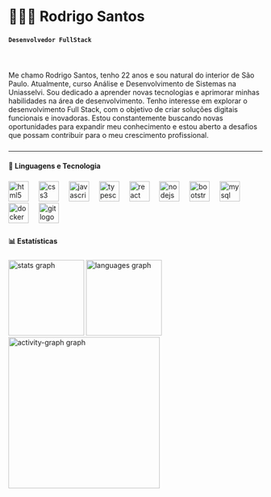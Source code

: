 # 🧑🏽‍💻 Rodrigo Santos

###

**`Desenvolvedor FullStack`**

###

<br clear="both">

<p align="left">Me chamo Rodrigo Santos, tenho 22 anos e sou natural do interior de São Paulo. Atualmente, curso Análise e Desenvolvimento de Sistemas na Uniasselvi. Sou dedicado a aprender novas tecnologias e aprimorar minhas habilidades na área de desenvolvimento. Tenho interesse em explorar o desenvolvimento Full Stack, com o objetivo de criar soluções digitais funcionais e inovadoras. Estou constantemente buscando novas oportunidades para expandir meu conhecimento e estou aberto a desafios que possam contribuir para o meu crescimento profissional.</p>

###

---

<h4 align="left">🤖 Linguagens e Tecnologia</h4>

###

<div align="left">
  <img src="https://cdn.jsdelivr.net/gh/devicons/devicon/icons/html5/html5-original.svg" height="40" alt="html5 logo"  />
  <img width="12" />
  <img src="https://cdn.jsdelivr.net/gh/devicons/devicon/icons/css3/css3-original.svg" height="40" alt="css3 logo"  />
  <img width="12" />
  <img src="https://cdn.jsdelivr.net/gh/devicons/devicon/icons/javascript/javascript-original.svg" height="40" alt="javascript logo"  />
  <img width="12" />
  <img src="https://cdn.jsdelivr.net/gh/devicons/devicon/icons/typescript/typescript-original.svg" height="40" alt="typescript logo"  />
  <img width="12" />
  <img src="https://cdn.jsdelivr.net/gh/devicons/devicon/icons/react/react-original.svg" height="40" alt="react logo"  />
  <img width="12" />
  <img src="https://cdn.jsdelivr.net/gh/devicons/devicon/icons/nodejs/nodejs-original.svg" height="40" alt="nodejs logo"  />
  <img width="12" />
  <img src="https://cdn.jsdelivr.net/gh/devicons/devicon/icons/bootstrap/bootstrap-original.svg" height="40" alt="bootstrap logo"  />
  <img width="12" />
  <img src="https://cdn.jsdelivr.net/gh/devicons/devicon/icons/mysql/mysql-original.svg" height="40" alt="mysql logo"  />
  <img width="12" />
  <img src="https://cdn.jsdelivr.net/gh/devicons/devicon/icons/docker/docker-original.svg" height="40" alt="docker logo"  />
  <img width="12" />
  <img src="https://cdn.jsdelivr.net/gh/devicons/devicon/icons/git/git-original.svg" height="40" alt="git logo"  />
</div>


###

<h4 align="left">📊 Estatísticas</h4>

###

<div align="left">
  <img src="https://github-readme-stats.vercel.app/api?username=rodrigosantosads&hide_title=false&hide_rank=false&show_icons=true&include_all_commits=true&count_private=true&disable_animations=false&theme=tokyonight&locale=pt-br&hide_border=false&order=1" height="150" alt="stats graph"  />
  <img src="https://github-readme-stats.vercel.app/api/top-langs?username=rodrigosantosads&locale=pt-br&hide_title=false&layout=compact&card_width=320&langs_count=5&theme=tokyonight&hide_border=false&order=2" height="150" alt="languages graph"  />
  <img src="https://github-readme-activity-graph.vercel.app/graph?username=rodrigosantosads&radius=16&theme=tokyo-night&area=true&order=5" height="300" alt="activity-graph graph"  />
</div>

###
